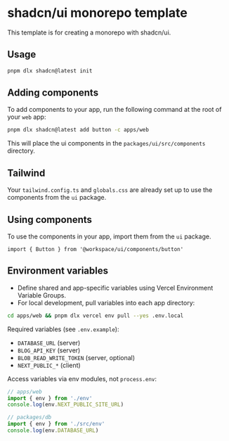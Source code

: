 # shadcn/ui monorepo template

This template is for creating a monorepo with shadcn/ui.

## Usage

```bash
pnpm dlx shadcn@latest init
```

## Adding components

To add components to your app, run the following command at the root of your `web` app:

```bash
pnpm dlx shadcn@latest add button -c apps/web
```

This will place the ui components in the `packages/ui/src/components` directory.

## Tailwind

Your `tailwind.config.ts` and `globals.css` are already set up to use the components from the `ui` package.

## Using components

To use the components in your app, import them from the `ui` package.

```tsx
import { Button } from '@workspace/ui/components/button'
```

## Environment variables

- Define shared and app-specific variables using Vercel Environment Variable Groups.
- For local development, pull variables into each app directory:

```bash
cd apps/web && pnpm dlx vercel env pull --yes .env.local
```

Required variables (see `.env.example`):

- `DATABASE_URL` (server)
- `BLOG_API_KEY` (server)
- `BLOB_READ_WRITE_TOKEN` (server, optional)
- `NEXT_PUBLIC_*` (client)

Access variables via env modules, not `process.env`:

```ts
// apps/web
import { env } from './env'
console.log(env.NEXT_PUBLIC_SITE_URL)

// packages/db
import { env } from './src/env'
console.log(env.DATABASE_URL)
```
